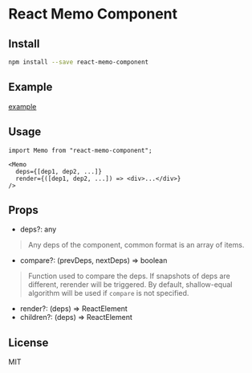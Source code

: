 # React Memo Component

## Install

```bash
npm install --save react-memo-component
```

## Example

[example](https://zhaoyao91.github.io/react-memo-component/)

## Usage

```tsx
import Memo from "react-memo-component";

<Memo
  deps={[dep1, dep2, ...]}
  render={([dep1, dep2, ...]) => <div>...</div>}
/>
```

## Props

- deps?: any
> Any deps of the component, common format is an array of items.
- compare?: (prevDeps, nextDeps) => boolean
> Function used to compare the deps. If snapshots of deps are different, rerender will be triggered.
> By default, shallow-equal algorithm will be used if `compare` is not specified.
- render?: (deps) => ReactElement
- children?: (deps) => ReactElement

## License

MIT
